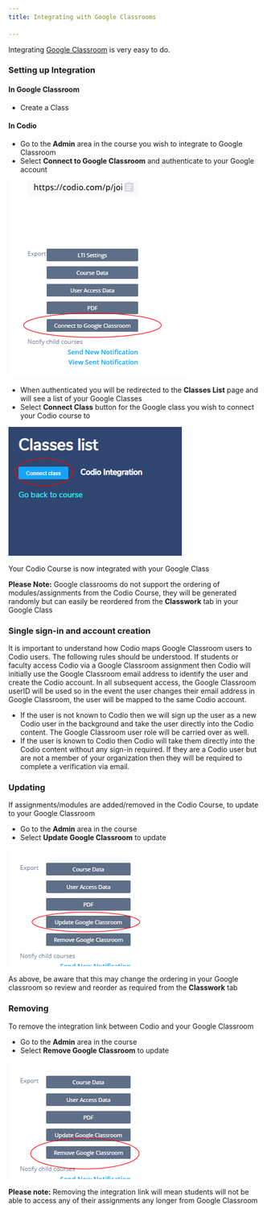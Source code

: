 ```yaml
---
title: Integrating with Google Classrooms

---
```


Integrating [Google Classroom](https://classroom.google.com/) is very easy to do. 

### Setting up Integration

#### In Google Classroom

  - Create a Class

#### In Codio

  - Go to the **Admin** area in the course you wish to integrate to Google Classroom
  - Select **Connect to Google Classroom** and authenticate to your Google account
  
![Connect to Google](/img/google_integrate.png)
  
  - When authenticated you will be redirected to the **Classes List** page and will see a list of your Google Classes
  - Select **Connect Class** button for the Google class you wish to connect your Codio course to 

 ![Connect to Codio](/img/google_classlist.png)

Your Codio Course is now integrated with your Google Class

**Please Note:** Google classrooms do not support the ordering of modules/assignments from the Codio Course, they will be generated randomly but can easily be reordered from the **Classwork** tab in your Google Class

### Single sign-in and account creation

It is important to understand how Codio maps Google Classroom users to Codio users. The following rules should be understood. If students or faculty access Codio via a Google Classroom assignment then Codio will initially use the Google Classroom email address to identify the user and create the Codio account. In all subsequent access, the Google Classroom userID will be used so in the event the user changes their email address in Google Classroom, the user will be mapped to the same Codio account.

- If the user is not known to Codio then we will sign up the user as a new Codio user in the background and take the user directly into the Codio content. The Google Classroom user role will be carried over as well.
- If the user is known to Codio then Codio will take them directly into the Codio content without any sign-in required. If they are a Codio user but are not a member of your organization then they will be required to complete a verification via email.


### Updating 

If assignments/modules are added/removed in the Codio Course, to update to your Google Classroom

  - Go to the **Admin** area in the course 
  - Select **Update Google Classroom** to update 
  
 ![Update Google Classroom](/img/google_update.png)
  
As above, be aware that this may change the ordering in your Google classroom so review and reorder as required from the **Classwork** tab

### Removing

To remove the integration link between Codio and your Google Classroom

  - Go to the **Admin** area in the course 
  - Select **Remove Google Classroom** to update 
  
 ![Remove Google Classroom](/img/google_remove.png)
 
**Please note:** Removing the integration link will mean students will not be able to access any of their assignments any longer from Google Classroom